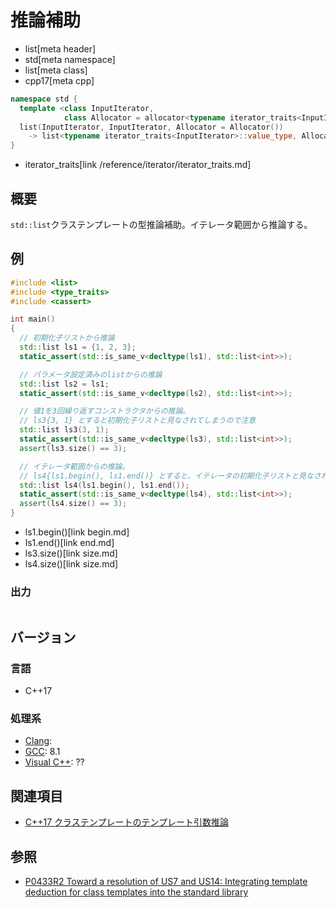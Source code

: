 # 推論補助
* list[meta header]
* std[meta namespace]
* list[meta class]
* cpp17[meta cpp]

```cpp
namespace std {
  template <class InputIterator,
            class Allocator = allocator<typename iterator_traits<InputIterator>::value_type>>
  list(InputIterator, InputIterator, Allocator = Allocator())
    -> list<typename iterator_traits<InputIterator>::value_type, Allocator>;
}
```
* iterator_traits[link /reference/iterator/iterator_traits.md]

## 概要
`std::list`クラステンプレートの型推論補助。イテレータ範囲から推論する。


## 例
```cpp example
#include <list>
#include <type_traits>
#include <cassert>

int main()
{
  // 初期化子リストから推論
  std::list ls1 = {1, 2, 3};
  static_assert(std::is_same_v<decltype(ls1), std::list<int>>);

  // パラメータ設定済みのlistからの推論
  std::list ls2 = ls1;
  static_assert(std::is_same_v<decltype(ls2), std::list<int>>);

  // 値1を3回繰り返すコンストラクタからの推論。
  // ls3{3, 1} とすると初期化子リストと見なされてしまうので注意
  std::list ls3(3, 1);
  static_assert(std::is_same_v<decltype(ls3), std::list<int>>);
  assert(ls3.size() == 3);

  // イテレータ範囲からの推論。
  // ls4{ls1.begin(), ls1.end()} とすると、イテレータの初期化子リストと見なされてしまうので注意
  std::list ls4(ls1.begin(), ls1.end());
  static_assert(std::is_same_v<decltype(ls4), std::list<int>>);
  assert(ls4.size() == 3);
}
```
* ls1.begin()[link begin.md]
* ls1.end()[link end.md]
* ls3.size()[link size.md]
* ls4.size()[link size.md]

### 出力
```
```


## バージョン
### 言語
- C++17

### 処理系
- [Clang](/implementation.md#clang):
- [GCC](/implementation.md#gcc): 8.1
- [Visual C++](/implementation.md#visual_cpp): ??


## 関連項目
- [C++17 クラステンプレートのテンプレート引数推論](/lang/cpp17/type_deduction_for_class_templates.md)


## 参照
- [P0433R2 Toward a resolution of US7 and US14: Integrating template deduction for class templates into the standard library](http://www.open-std.org/jtc1/sc22/wg21/docs/papers/2017/p0433r2.html)

